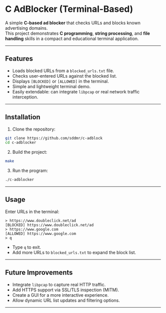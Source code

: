 
# C AdBlocker (Terminal-Based)

A simple **C-based ad blocker** that checks URLs and blocks known advertising domains.  
This project demonstrates **C programming**, **string processing**, and **file handling** skills in a compact and educational terminal application.

---

## Features

- Loads blocked URLs from a `blocked_urls.txt` file.
- Checks user-entered URLs against the blocked list.
- Displays `[BLOCKED]` or `[ALLOWED]` in the terminal.
- Simple and lightweight terminal demo.
- Easily extendable: can integrate `libpcap` or real network traffic interception.

---

## Installation

1. Clone the repository:

```bash
git clone https://github.com/sddmr/c-adblock
cd c-adblocker
````

2. Build the project:

```bash
make
```

3. Run the program:

```bash
./c-adblocker
```

---

## Usage

Enter URLs in the terminal:

```
> https://www.doubleclick.net/ad
[BLOCKED] https://www.doubleclick.net/ad
> https://www.google.com
[ALLOWED] https://www.google.com
> q
```

* Type `q` to exit.
* Add more URLs to `blocked_urls.txt` to expand the block list.

---

## Future Improvements

* Integrate `libpcap` to capture real HTTP traffic.
* Add HTTPS support via SSL/TLS inspection (MITM).
* Create a GUI for a more interactive experience.
* Allow dynamic URL list updates and filtering options.

---


